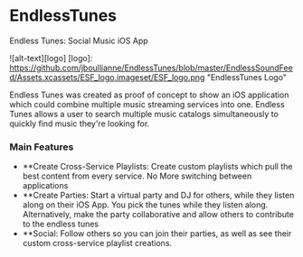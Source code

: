 # EndlessTunes
Endless Tunes: Social Music iOS App

![alt-text][logo]
[logo]: https://github.com/jboullianne/EndlessTunes/blob/master/EndlessSoundFeed/Assets.xcassets/ESF_logo.imageset/ESF_logo.png "EndlessTunes Logo"

Endless Tunes was created as proof of concept to show an iOS application which could combine multiple music streaming services into one. Endless Tunes allows a user to search multiple music catalogs simultaneously to quickly find music they're looking for. 

### Main Features

- **Create Cross-Service Playlists: Create custom playlists which pull the best content from every service. No More switching between applications
- **Create Parties: Start a virtual party and DJ for others, while they listen along on their iOS App. You pick the tunes while they listen along. Alternatively, make the party collaborative and allow others to contribute to the endless tunes
- **Social: Follow others so you can join their parties, as well as see their custom cross-service playlist creations.

